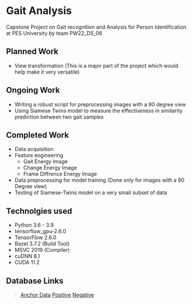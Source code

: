 # Gait Analysis
Capstone Project on Gait recognition and Analysis for Person Identification at PES University by team PW22_DS_06

## Planned Work
* View transformation (This is a major part of the project which would help make it very versatile)

## Ongoing Work
* Writing a robust script for preprocessing images with a 90 degree view
* Using Siamese Twins model to measure the effectiveness in similarity prediction between two gait samples

## Completed Work
* Data acquisition
* Feature engineering
    * Gait Energy Image
    * Change Energy Image
    * Frame Diffrence Energy Image
* Data preprocessing for model training (Done only for images with a 90 Degree view)
* Testing of Siamese-Twins model on a very small subset of data

## Technolgies used
* Python 3.6 - 3.9
* tensorflow_gpu-2.6.0 
* TensorFlow 2.6.0
* Bazel 3.7.2 (Build Tool)
* MSVC 2019 (Compiler)
* cuDNN 8.1
* CUDA 11.2

## Database Links
>[Anchor Data](https://drive.google.com/drive/folders/1ZZLOj4r1nYrOhTOo30VJLMcp_6HrV8Kq?usp=sharing)
>[Positive](https://drive.google.com/drive/folders/1miwGj9UMIKaZgzhVT0AnwmyykuUZOmPL?usp=sharing)
>[Negative](https://drive.google.com/drive/folders/1IEkVjfGuaFhstf6m3XcaTmN94PgYb-8O?usp=sharing)

